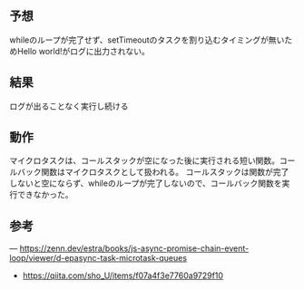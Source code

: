 ## 予想

whileのループが完了せず、setTimeoutのタスクを割り込むタイミングが無いためHello world!がログに出力されない。

## 結果

ログが出ることなく実行し続ける

## 動作

マイクロタスクは、コールスタックが空になった後に実行される短い関数。コールバック関数はマイクロタスクとして扱われる。
コールスタックは関数が完了しないと空にならず、whileのループが完了しないので、コールバック関数を実行できなかった。

## 参考

― https://zenn.dev/estra/books/js-async-promise-chain-event-loop/viewer/d-epasync-task-microtask-queues

- https://qiita.com/sho_U/items/f07a4f3e7760a9729f10
